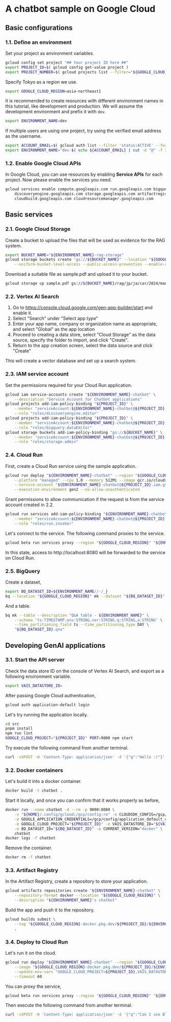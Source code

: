A chatbot sample on Google Cloud
===

## Basic configurations

### 1.1. Define an environment

Set your project as environment variables.

```bash
gcloud config set project "## Your project ID here ##"
export PROJECT_ID=$( gcloud config get-value project )
export PROJECT_NUMBER=$( gcloud projects list --filter="${GOOGLE_CLOUD_PROJECT}" --format="value(PROJECT_NUMBER)" )
```

Specify Tokyo as a region we use.

```bash
export GOOGLE_CLOUD_REGION=asia-northeast1
```

It is recommended to create resources with different environment names in this tutorial, like development and production. We will assume the development environment and prefix it with `dev`.

```bash
export ENVIRONMENT_NAME=dev
```

If multiple users are using one project, try using the verified email address as the username.

```bash
export ACCOUNT_EMAIL=$( gcloud auth list --filter 'status:ACTIVE' --format 'value(account)' )
export ENVIRONMENT_NAME="dev-$( echo ${ACCOUNT_EMAIL} | cut -d "@" -f 1 )"
```

### 1.2. Enable Google Cloud APIs

In Google Cloud, you can use resources by enabling **Service APIs** for each project. Now please enable the services you need.

```bash
gcloud services enable compute.googleapis.com run.googleapis.com bigquery.googleapis.com \
    discoveryengine.googleapis.com storage.googleapis.com artifactregistry.googleapis.com \
    cloudbuild.googleapis.com cloudresourcemanager.googleapis.com
```

## Basic services

### 2.1. Google Cloud Storage

Create a bucket to upload the files that will be used as evidence for the RAG system.

```bash
export BUCKET_NAME="${ENVIRONMENT_NAME}-rag-storage"
gcloud storage buckets create "gs://${BUCKET_NAME}" --location "${GOOGLE_CLOUD_REGION}" \
    --uniform-bucket-level-access --public-access-prevention --enable-autoclass
```

Download a suitable file as sample.pdf and upload it to your bucket.

```bash
gcloud storage cp sample.pdf gs://${BUCKET_NAME}/rag/jp/ja/car/2024/manual/sample.pdf
```

### 2.2. Vertex AI Search

1. Go to https://console.cloud.google.com/gen-app-builder/start and enable it.
2. Select "Search" under "Select app type"
3. Enter your app name, company or organization name as appropriate, and select "Global" as the app location
4. Proceed to creating a data store, select "Cloud Storage" as the data source, specify the folder to import, and click "Create".
5. Return to the app creation screen, select the data source and click "Create"

This will create a vector database and set up a search system.

### 2.3. IAM service account

Set the permissions required for your Cloud Run application.

```sh
gcloud iam service-accounts create "${ENVIRONMENT_NAME}-chatbot" \
    --description "Service Account for Chatbot applications"
gcloud projects add-iam-policy-binding "${PROJECT_ID}" \
    --member "serviceAccount:${ENVIRONMENT_NAME}-chatbot@${PROJECT_ID}.iam.gserviceaccount.com" \
    --role "roles/discoveryengine.editor"
gcloud projects add-iam-policy-binding "${PROJECT_ID}" \
    --member "serviceAccount:${ENVIRONMENT_NAME}-chatbot@${PROJECT_ID}.iam.gserviceaccount.com" \
    --role "roles/bigquery.dataEditor"
gcloud storage buckets add-iam-policy-binding "gs://${BUCKET_NAME}" \
    --member "serviceAccount:${ENVIRONMENT_NAME}-chatbot@${PROJECT_ID}.iam.gserviceaccount.com" \
    --role "roles/storage.admin"
```

### 2.4. Cloud Run

First, create a Cloud Run service using the sample application.

```bash
gcloud run deploy "${ENVIRONMENT_NAME}-chatbot" --region "${GOOGLE_CLOUD_REGION}" \
    --platform "managed" --cpu 1.0 --memory 512Mi --image gcr.io/cloudrun/hello \
    --service-account "${ENVIRONMENT_NAME}-chatbot@${PROJECT_ID}.iam.gserviceaccount.com" \
    --execution-environment gen2 --no-allow-unauthenticated
```

Grant permissions to allow communication if the request is from the service account created in 2.2.

```bash
gcloud run services add-iam-policy-binding "${ENVIRONMENT_NAME}-chatbot" --region "${GOOGLE_CLOUD_REGION}" \
    --member "serviceAccount:${ENVIRONMENT_NAME}-chatbot@${PROJECT_ID}.iam.gserviceaccount.com" \
    --role "roles/run.invoker"
```

Let's connect to the service. The following command proxies to the service.

```bash
gcloud beta run services proxy --region "${GOOGLE_CLOUD_REGION}" "${ENVIRONMENT_NAME}-chatbot"
```

In this state, access to http://localhost:8080 will be forwarded to the service on Cloud Run.

### 2.5. BigQuery

Create a dataset,

```bash
export BQ_DATASET_ID=${ENVIRONMENT_NAME//-/_}
bq --location "${GOOGLE_CLOUD_REGION}" mk --dataset "${BQ_DATASET_ID}"
```

And a table.

```bash
bq mk --table --description "Q&A table - ${ENVIRONMENT_NAME}" \
    --schema 'ts:TIMESTAMP,env:STRING,ver:STRING,q:STRING,a:STRING' \
    --time_partitioning_field ts --time_partitioning_type DAY \
    "${BQ_DATASET_ID}.qna"
```

## Developing GenAI applications

### 3.1. Start the API server

Check the data store ID on the console of Vertex AI Search, and export as a following environment variable.

```bash
export VAIS_DATASTORE_ID=
```

After passing Google Cloud authentication,

```bash
gcloud auth application-default login
```

Let's try running the application locally.

```bash
cd src
pnpm install
npm run lint
GOOGLE_CLOUD_PROJECT="${PROJECT_ID}" PORT=9000 npm start
```

Try execute the following command from another terminal.

```bash
curl -sXPOST -H 'Content-Type: application/json' -d '{"q":"Hello :)"}' http://localhost:9000/api/v1/chat
```

### 3.2. Docker containers

Let's build it into a docker container.

```bash
docker build -t chatbot .
```

Start it locally, and once you can confirm that it works properly as before,

```bash
docker run --name chatbot -d --rm -p 9000:8080 \
    -v "${HOME}/.config/gcloud:/gcp/config:ro" -e CLOUDSDK_CONFIG=/gcp/config \
    -e GOOGLE_APPLICATION_CREDENTIALS=/gcp/config/application_default_credentials.json \
    -e GOOGLE_CLOUD_PROJECT="${PROJECT_ID}" -e VAIS_DATASTORE_ID="${VAIS_DATASTORE_ID}" \
    -e BQ_DATASET_ID="${BQ_DATASET_ID}" -e CURRENT_VERSION="docker" \
    chatbot
docker logs -f chatbot
```

Remove the container.

```bash
docker rm -f chatbot
```

### 3.3. Artifact Registry

In the Artifact Registry, create a repository to store your application.

```bash
gcloud artifacts repositories create "${ENVIRONMENT_NAME}-chatbot" \
    --repository-format docker --location "${GOOGLE_CLOUD_REGION}" \
    --description "${ENVIRONMENT_NAME}'s chatbot"
```

Build the app and push it to the repository.

```sh
gcloud builds submit \
    --tag "${GOOGLE_CLOUD_REGION}-docker.pkg.dev/${PROJECT_ID}/${ENVIRONMENT_NAME}-chatbot/front:dev" \
    .
```

### 3.4. Deploy to Cloud Run

Let's run it on the cloud.

```bash
gcloud run deploy "${ENVIRONMENT_NAME}-chatbot" --region "${GOOGLE_CLOUD_REGION}" \
    --image "${GOOGLE_CLOUD_REGION}-docker.pkg.dev/${PROJECT_ID}/${ENVIRONMENT_NAME}-chatbot/front:dev" \
    --update-env-vars "GOOGLE_CLOUD_PROJECT=${PROJECT_ID},VAIS_DATASTORE_ID=${VAIS_DATASTORE_ID},BQ_DATASET_ID=${BQ_DATASET_ID}" \
    --timeout 60
```

You can proxy the service,

```bash
gcloud beta run services proxy --region "${GOOGLE_CLOUD_REGION}" "${ENVIRONMENT_NAME}-chatbot"
```

Then execute the following command from another terminal.

```bash
curl -sXPOST -H 'Content-Type: application/json' -d '{"q":"Can I use Bluetooth?"}' http://localhost:8080/api/v1/chat
```
